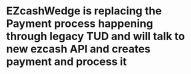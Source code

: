 # EZcashWedge is replacing the Payment process happening through legacy TUD and will talk to new ezcash API and creates payment and process it 
